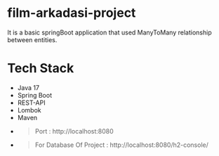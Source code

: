 # film-arkadasi-project

It is a basic springBoot application that used ManyToMany relationship between entities.


# Tech Stack
* Java 17
* Spring Boot
* REST-API
* Lombok
* Maven

- > Port : http://localhost:8080
- > For Database Of Project : http://localhost:8080/h2-console/
